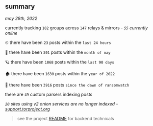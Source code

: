 
## summary
_may 28th, 2022_

currently tracking `102` groups across `147` relays & mirrors - _`55` currently online_

⏲ there have been `23` posts within the `last 24 hours`

🦈 there have been `301` posts within the `month of may`

🪐 there have been `1068` posts within the `last 90 days`

🏚 there have been `1630` posts within the `year of 2022`

🦕 there have been `3916` posts `since the dawn of ransomwatch`

there are `49` custom parsers indexing posts

_`20` sites using v2 onion services are no longer indexed - [support.torproject.org](https://support.torproject.org/onionservices/v2-deprecation/)_

> see the project [README](https://github.com/joshhighet/ransomwatch#ransomwatch--) for backend technicals
